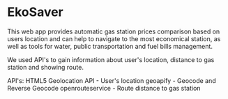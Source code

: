 # EkoSaver

This web app provides automatic gas station prices comparison based on users location and can help to navigate to the most economical station, as well as tools for water, public transportation and fuel bills management.

We used API's to gain information about user's location, distance to gas station and showing route.

API's:
HTML5 Geolocation API - User's location
geoapify - Geocode and Reverse Geocode
openrouteservice - Route distance to gas station
